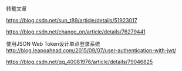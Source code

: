 转载文章

https://blog.csdn.net/sun_t89/article/details/51923017

https://blog.csdn.net/change_on/article/details/76279441

使用JSON Web Token设计单点登录系统
http://blog.leapoahead.com/2015/09/07/user-authentication-with-jwt/


https://blog.csdn.net/qq_40081976/article/details/79046825
